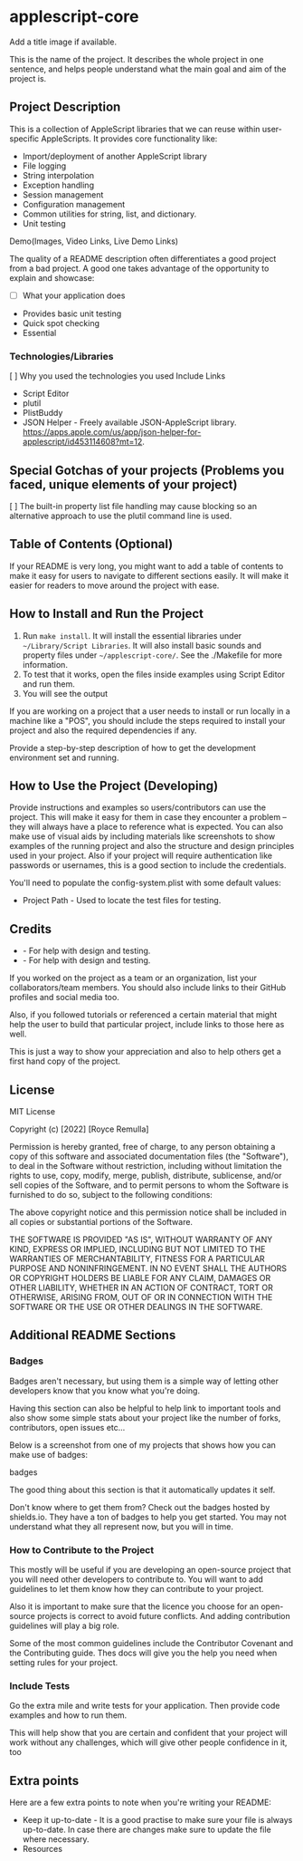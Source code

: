 # applescript-core

Add a title image if available.

This is the name of the project. It describes the whole project in one sentence, and helps people understand what the main goal and aim of the project is.


## Project Description

This is a collection of AppleScript libraries that we can reuse within user-specific AppleScripts. It provides core functionality like:

* Import/deployment of another AppleScript library
* File logging
* String interpolation
* Exception handling
* Session management
* Configuration management
* Common utilities for string, list, and dictionary.
* Unit testing

Demo(Images, Video Links, Live Demo Links)

The quality of a README description often differentiates a good project from a bad project. A good one takes advantage of the opportunity to explain and showcase:

*   [ ] What your application does
* Provides basic unit testing
* Quick spot checking
* Essential 


### Technologies/Libraries

[ ] Why you used the technologies you used
Include Links
* Script Editor
* plutil
* PlistBuddy
* JSON Helper - Freely available JSON-AppleScript library.  https://apps.apple.com/us/app/json-helper-for-applescript/id453114608?mt=12.


## Special Gotchas of your projects (Problems you faced, unique elements of your project)

[ ] The built-in property list file handling may cause blocking so an alternative approach to use the plutil command line is used.


## Table of Contents (Optional)

If your README is very long, you might want to add a table of contents to make it easy for users to navigate to different sections easily. It will make it easier for readers to move around the project with ease.


## How to Install and Run the Project

1. Run `make install`. It will install the essential libraries under `~/Library/Script Libraries`. It will also install basic sounds and property files under `~/applescript-core/`.  See the ./Makefile for more information.
2. To test that it works, open the files inside examples using Script Editor and run them.
3. You will see the output

If you are working on a project that a user needs to install or run locally in a machine like a "POS", you should include the steps required to install your project and also the required dependencies if any.

Provide a step-by-step description of how to get the development environment set and running.


## How to Use the Project (Developing)

Provide instructions and examples so users/contributors can use the project. This will make it easy for them in case they encounter a problem – they will always have a place to reference what is expected.
You can also make use of visual aids by including materials like screenshots to show examples of the running project and also the structure and design principles used in your project.
Also if your project will require authentication like passwords or usernames, this is a good section to include the credentials.

You'll need to populate the config-system.plist with some default values:
*   Project Path - Used to locate the test files for testing.



## Credits

* []() - For help with design and testing.
* []() - For help with design and testing.

If you worked on the project as a team or an organization, list your collaborators/team members. You should also include links to their GitHub profiles and social media too.

Also, if you followed tutorials or referenced a certain material that might help the user to build that particular project, include links to those here as well.

This is just a way to show your appreciation and also to help others get a first hand copy of the project.


## License

MIT License

Copyright (c) [2022] [Royce Remulla]

Permission is hereby granted, free of charge, to any person obtaining a copy
of this software and associated documentation files (the "Software"), to deal
in the Software without restriction, including without limitation the rights
to use, copy, modify, merge, publish, distribute, sublicense, and/or sell
copies of the Software, and to permit persons to whom the Software is
furnished to do so, subject to the following conditions:

The above copyright notice and this permission notice shall be included in all
copies or substantial portions of the Software.

THE SOFTWARE IS PROVIDED "AS IS", WITHOUT WARRANTY OF ANY KIND, EXPRESS OR
IMPLIED, INCLUDING BUT NOT LIMITED TO THE WARRANTIES OF MERCHANTABILITY,
FITNESS FOR A PARTICULAR PURPOSE AND NONINFRINGEMENT. IN NO EVENT SHALL THE
AUTHORS OR COPYRIGHT HOLDERS BE LIABLE FOR ANY CLAIM, DAMAGES OR OTHER
LIABILITY, WHETHER IN AN ACTION OF CONTRACT, TORT OR OTHERWISE, ARISING FROM,
OUT OF OR IN CONNECTION WITH THE SOFTWARE OR THE USE OR OTHER DEALINGS IN THE
SOFTWARE.


## Additional README Sections

### Badges

Badges aren't necessary, but using them is a simple way of letting other developers know that you know what you're doing.

Having this section can also be helpful to help link to important tools and also show some simple stats about your project like the number of forks, contributors, open issues etc...

Below is a screenshot from one of my projects that shows how you can make use of badges:

badges

The good thing about this section is that it automatically updates it self.

Don't know where to get them from? Check out the badges hosted by shields.io. They have a ton of badges to help you get started. You may not understand what they all represent now, but you will in time.

### How to Contribute to the Project

This mostly will be useful if you are developing an open-source project that you will need other developers to contribute to. You will want to add guidelines to let them know how they can contribute to your project.

Also it is important to make sure that the licence you choose for an open-source projects is correct to avoid future conflicts. And adding contribution guidelines will play a big role.

Some of the most common guidelines include the Contributor Covenant and the Contributing guide. Thes docs will give you the help you need when setting rules for your project.

### Include Tests

Go the extra mile and write tests for your application. Then provide code examples and how to run them.

This will help show that you are certain and confident that your project will work without any challenges, which will give other people confidence in it, too


## Extra points

Here are a few extra points to note when you're writing your README:

*   Keep it up-to-date - It is a good practise to make sure your file is always up-to-date. In case there are changes make sure to update the file where necessary.
*   Resources
